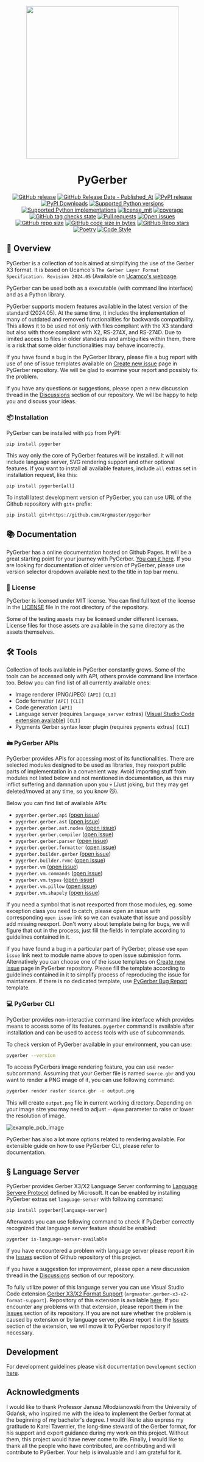<p align="center">
   <img width="400" src="https://github.com/Argmaster/pygerber/assets/56170852/b7aeb3e1-cd59-4f5b-b078-c01272461367" alt="" />
</p>

<h1 align="center"> PyGerber </h1>

<p align="center">
  <a href="https://github.com/Argmaster/pygerber/releases/"><img src="https://img.shields.io/github/v/release/Argmaster/pygerber?style=flat" alt="GitHub release"></a>
  <a href="https://github.com/Argmaster/pygerber/releases"><img src="https://img.shields.io/github/release-date/Argmaster/pygerber" alt="GitHub Release Date - Published_At"></a>
  <a href="https://pypi.org/project/pygerber"><img src="https://img.shields.io/pypi/v/pygerber?style=flat" alt="PyPI release"></a>
  <a href="https://pypi.org/project/pygerber/"><img src="https://img.shields.io/pypi/dm/pygerber.svg?label=PyPI%20downloads" alt="PyPI Downloads"></a>
  <a href="https://pypi.org/project/pygerber"><img src="https://img.shields.io/pypi/pyversions/pygerber?style=flat" alt="Supported Python versions"></a>
  <a href="https://pypi.org/project/pygerber"><img src="https://img.shields.io/pypi/implementation/pygerber?style=flat" alt="Supported Python implementations"></a>
  <a href="https://github.com/argmaster/pygerber/blob/main/LICENSE"><img src="https://img.shields.io/github/license/Argmaster/pygerber" alt="license_mit"></a>
  <a href="https://codecov.io/gh/Argmaster/pygerber"><img src="https://codecov.io/gh/Argmaster/pygerber/branch/main/graph/badge.svg?token=VM09IHO13U" alt="coverage"></a>
  <a href="https://img.shields.io/github/checks-status/Argmaster/pygerber/main"><img src="https://img.shields.io/github/checks-status/Argmaster/pygerber/main" alt="GitHub tag checks state"></a>
  <a href="https://github.com/Argmaster/pygerber/pulls"><img src="https://img.shields.io/github/issues-pr/Argmaster/pygerber?style=flat" alt="Pull requests"></a>
  <a href="https://github.com/Argmaster/pygerber/issues"><img src="https://img.shields.io/github/issues-raw/Argmaster/pygerber?style=flat" alt="Open issues"></a>
  <a href="https://github.com/Argmaster/pygerber"><img src="https://img.shields.io/github/repo-size/Argmaster/pygerber" alt="GitHub repo size"></a>
  <a href="https://github.com/Argmaster/pygerber"><img src="https://img.shields.io/github/languages/code-size/Argmaster/pygerber" alt="GitHub code size in bytes"></a>
  <a href="https://github.com/Argmaster/pygerber"><img src="https://img.shields.io/github/stars/Argmaster/pygerber" alt="GitHub Repo stars"></a>
  <a href="https://python-poetry.org/"><img src="https://img.shields.io/endpoint?url=https://python-poetry.org/badge/v0.json" alt="Poetry"></a>
  <a href="https://github.com/psf/black"><img src="https://img.shields.io/badge/code%20style-black-000000.svg" alt="Code Style"></a>
</p>

## 📖 Overview

PyGerber is a collection of tools aimed at simplifying the use of the Gerber X3 format.
It is based on Ucamco's `The Gerber Layer Format Specification. Revision 2024.05`
(Available on
[Ucamco's webpage](https://www.ucamco.com/files/downloads/file_en/456/gerber-layer-format-specification-revision-2024-05_en.pdf).

PyGerber can be used both as a executable (with command line interface) and as a Python
library.

PyGerber supports modern features available in the latest version of the standard
(2024.05). At the same time, it includes the implementation of many of outdated and
removed functionalities for backwards compatibility. This allows it to be used not only
with files compliant with the X3 standard but also with those compliant with X2,
RS-274X, and RS-274D. Due to limited access to files in older standards and ambiguities
within them, there is a risk that some older functionalities may behave incorrectly.

If you have found a bug in the PyGerber library, please file a bug report with use of
one of issue templates available on
[Create new issue](https://github.com/Argmaster/pygerber/issues/new/choose) page in
PyGerber repository. We will be glad to examine your report and possibly fix the
problem.

If you have any questions or suggestions, please open a new discussion thread in the
[Discussions](https://github.com/Argmaster/pygerber/discussions) section of our
repository. We will be happy to help you and discuss your ideas.

### 📦 Installation

PyGerber can be installed with `pip` from PyPI:

```
pip install pygerber
```

This way only the core of PyGerber features will be installed. It will not include
language server, SVG rendering support and other optional features. If you want to
install all available features, include `all` extras set in installation request, like
this:

```
pip install pygerber[all]
```

To install latest development version of PyGerber, you can use URL of the Github
repository with `git+` prefix:

```
pip install git+https://github.com/Argmaster/pygerber
```

## 📚 Documentation

PyGerber has a online documentation hosted on Github Pages. It will be a great starting
point for your journey with PyGerber.
[You can it here](https://argmaster.github.io/pygerber/latest). If you are looking for
documentation of older version of PyGerber, please use version selector dropdown
available next to the title in top bar menu.

### 📜 License

PyGerber is licensed under MIT license. You can find full text of the license in the
[LICENSE](https://github.com/Argmaster/pygerber/blob/main/LICENSE.md) file in the root
directory of the repository.

Some of the testing assets may be licensed under different licenses. License files for
those assets are available in the same directory as the assets themselves.

## 🛠 Tools

Collection of tools available in PyGerber constantly grows. Some of the tools can be
accessed only with API, others provide command line interface too. Below you can find
list of all currently available ones:

- Image renderer (PNG/JPEG) `[API]` `[CLI]`
- Code formatter `[API]` `[CLI]`
- Code generation `[API]`
- Language server (requires `language_server` extras)
  ([Visual Studio Code extension available](https://marketplace.visualstudio.com/items?itemName=argmaster.gerber-x3-x2-format-support))
  `[CLI]`
- Pygments Gerber syntax lexer plugin (requires `pygments` extras) `[CLI]`

### 🖮 PyGerber APIs

PyGerber provides APIs for accessing most of its functionalities. There are selected
modules designed to be used as libraries, they reexport public parts of implementation
in a convenient way. Avoid importing stuff from modules not listed below and not
mentioned in documentation, as this may inflict suffering and damnation upon you 💀
(Just joking, but they may get deleted/moved at any time, so you know 😼).

Below you can find list of available APIs:

- `pygerber.gerber.api`
  ([open issue](https://github.com/Argmaster/pygerber/issues/new?assignees=Argmaster&labels=bug%2Cwaiting-for-checkboxes&projects=&template=pygerber_generic_bug.md&title=%5BPyGerber%5D%3A+%3Cwhen-i-am-doing-something-then-something-fails%3E))
- `pygerber.gerber.ast`
  ([open issue](https://github.com/Argmaster/pygerber/issues/new?assignees=Argmaster&labels=bug%2Cwaiting-for-checkboxes&projects=&template=pygerber_generic_bug.md&title=%5BPyGerber%5D%3A+%3Cwhen-i-am-doing-something-then-something-fails%3E))
- `pygerber.gerber.ast.nodes`
  ([open issue](https://github.com/Argmaster/pygerber/issues/new?assignees=Argmaster&labels=bug%2Cwaiting-for-checkboxes&projects=&template=pygerber_generic_bug.md&title=%5BPyGerber%5D%3A+%3Cwhen-i-am-doing-something-then-something-fails%3E))
- `pygerber.gerber.compiler`
  ([open issue](https://github.com/Argmaster/pygerber/issues/new?assignees=Argmaster&labels=bug%2Cwaiting-for-checkboxes&projects=&template=pygerber_generic_bug.md&title=%5BPyGerber%5D%3A+%3Cwhen-i-am-doing-something-then-something-fails%3E))
- `pygerber.gerber.parser`
  ([open issue](https://github.com/Argmaster/pygerber/issues/new?assignees=Argmaster&labels=bug%2Cwaiting-for-checkboxes&projects=&template=pygerber_generic_bug.md&title=%5BPyGerber%5D%3A+%3Cwhen-i-am-doing-something-then-something-fails%3E))
- `pygerber.gerber.formatter`
  ([open issue](https://github.com/Argmaster/pygerber/issues/new?assignees=Argmaster&labels=gerber-formatter%2Cbug%2Cwaiting-for-checkboxes&projects=&template=gerber_formatter_bug.md&title=%5BGerber+Formatter%5D%3A+%3Cincorrect-formatting-of-such-and-such-structure%3E))
- `pygerber.builder.gerber`
  ([open issue](https://github.com/Argmaster/pygerber/issues/new?assignees=Argmaster&labels=gerber-builder%2Cbug%2Cwaiting-for-checkboxes&projects=&template=builder_gerber.md&title=%5BGerber+Builder%5D%3A+%3Cwhen-i-am-doing-something-then-something-fails%3E))
- `pygerber.builder.rvmc`
  ([open issue](https://github.com/Argmaster/pygerber/issues/new?assignees=Argmaster&labels=gerber-formatter%2Cbug%2Cwaiting-for-checkboxes&projects=&template=gerber_formatter_bug.md&title=%5BGerber+Formatter%5D%3A+%3Cincorrect-formatting-of-such-and-such-structure%3E))
- `pygerber.vm`
  ([open issue](https://github.com/Argmaster/pygerber/issues/new?assignees=Argmaster&labels=virtual-machine%2Cbug%2Cwaiting-for-checkboxes&projects=&template=pygerber_vm_bug.md&title=%5BPyGerber%5D%3A+%3Cwhen-i-am-doing-something-then-something-fails%3E))
- `pygerber.vm.commands`
  ([open issue](https://github.com/Argmaster/pygerber/issues/new?assignees=Argmaster&labels=virtual-machine%2Cbug%2Cwaiting-for-checkboxes&projects=&template=pygerber_vm_bug.md&title=%5BPyGerber%5D%3A+%3Cwhen-i-am-doing-something-then-something-fails%3E))
- `pygerber.vm.types`
  ([open issue](https://github.com/Argmaster/pygerber/issues/new?assignees=Argmaster&labels=virtual-machine%2Cbug%2Cwaiting-for-checkboxes&projects=&template=pygerber_vm_bug.md&title=%5BPyGerber%5D%3A+%3Cwhen-i-am-doing-something-then-something-fails%3E))
- `pygerber.vm.pillow`
  ([open issue](https://github.com/Argmaster/pygerber/issues/new?assignees=Argmaster&labels=virtual-machine%2Cbug%2Cwaiting-for-checkboxes&projects=&template=pygerber_vm_bug.md&title=%5BPyGerber%5D%3A+%3Cwhen-i-am-doing-something-then-something-fails%3E))
- `pygerber.vm.shapely`
  ([open issue](https://github.com/Argmaster/pygerber/issues/new?assignees=Argmaster&labels=virtual-machine%2Cbug%2Cwaiting-for-checkboxes&projects=&template=pygerber_vm_bug.md&title=%5BPyGerber%5D%3A+%3Cwhen-i-am-doing-something-then-something-fails%3E))

If you need a symbol that is not reexported from those modules, eg. some exception class
you need to catch, please open an issue with corresponding `open issue` link so we can
evaluate that issue and possibly add missing reexport. Don't worry about template being
for bugs, we will figure that out in the process, just fill the fields in template
according to guidelines contained in it.

If you have found a bug in a particular part of PyGerber, please use `open issue` link
next to module name above to open issue submission form. Alternatively you can choose
one of the issue templates on
[Create new issue](https://github.com/Argmaster/pygerber/issues/new/choose) page in
PyGerber repository. Please fill the template according to guidelines contained in it to
simplify process of reproducing the issue for maintainers. If there is no dedicated
template, use
[PyGerber Bug Report](https://github.com/Argmaster/pygerber/issues/new?assignees=Argmaster&labels=bug%2Cwaiting-for-checkboxes&projects=&template=pygerber_generic_bug.md&title=%5BPyGerber%5D%3A+%3Cwhen-i-am-doing-something-then-something-fails%3E)
template.

### 💻 PyGerber CLI

PyGerber provides non-interactive command line interface which provides means to access
some of its features. `pygerber` command is available after installation and can be used
to access tools with use of subcommands.

To check version of PyGerber available in your environment, you can use:

```bash
pygerber --version
```

To access PyGerbers image rendering feature, you can use `render` subcommand. Assuming
that your Gerber file is named `source.gbr` and you want to render a PNG image of it,
you can use following command:

```bash
pygerber render raster source.gbr -o output.png
```

This will create `output.png` file in current working directory. Depending on your image
size you may need to adjust `--dpmm` parameter to raise or lower the resolution of
image.

![example_pcb_image](https://github.com/Argmaster/pygerber/assets/56170852/9bca28bf-8aa6-4215-aac1-62c386490485)

PyGerber has also a lot more options related to rendering available. For extensible
guide on how to use PyGerber CLI, please refer to documentation.

## § Language Server

PyGerber provides Gerber X3/X2 Language Server conforming to
[Language Servere Protocol](https://microsoft.github.io/language-server-protocol/)
defined by Microsoft. It can be enabled by installing PyGerber extras set
`language-server` with following command:

```
pip install pygerber[language-server]
```

Afterwards you can use following command to check if PyGerber correctly recognized that
language server feature should be enabled:

```
pygerber is-language-server-available
```

If you have encountered a problem with language server please report it in the
[Issues](https://github.com/Argmaster/pygerber/issues/new/choose) section of Github
repository of this project.

If you have a suggestion for improvement, please open a new discussion thread in the
[Discussions](https://github.com/Agrmaster/pygerber/discussions) section of our
repository.

To fully utilize power of this language server you can use Visual Studio Code extension
[Gerber X3/X2 Format Support](https://marketplace.visualstudio.com/items?itemName=argmaster.gerber-x3-x2-format-support)
(`argmaster.gerber-x3-x2-format-support`). Repository of this extension is available
[here](https://github.com/Argmaster/vscode-gerber-format-support). If you encounter any
problems with that extension, please report them in the
[Issues](https://github.com/Argmaster/vscode-gerber-format-support/issues/new) section
of its repository. If you are not sure whether the problem is caused by extension or by
language server, please report it in the
[Issues](https://github.com/Argmaster/vscode-gerber-format-support/issues/new) section
of the extension, we will move it to PyGerber repository if necessary.

## Development

For development guidelines please visit documentation `Development` section
[here](https://argmaster.github.io/pygerber/latest).

## Acknowledgments

I would like to thank Professor Janusz Młodzianowski from the University of Gdańsk, who
inspired me with the idea to implement the Gerber format at the beginning of my
bachelor's degree. I would like to also express my gratitude to Karel Tavernier, the
long-time steward of the Gerber format, for his support and expert guidance during my
work on this project. Without them, this project would have never come to life. Finally,
I would like to thank all the people who have contributed, are contributing and will
contribute to PyGerber. Your help is invaluable and I am grateful for it.
